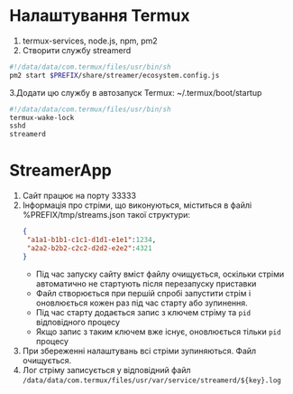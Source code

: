 # Налаштування Termux
1. termux-services, node.js, npm, pm2
2. Створити службу streamerd
```bash
#!/data/data/com.termux/files/usr/bin/sh
pm2 start $PREFIX/share/streamer/ecosystem.config.js
```
3.Додати цю службу в автозапуск Termux: ~/.termux/boot/startup
```bash
#!/data/data/com.termux/files/usr/bin/sh
termux-wake-lock
sshd
streamerd
```
# StreamerApp
1. Сайт працює на порту 33333
2. Інформація про стріми, що виконуються, міститься в файлі %PREFIX/tmp/streams.json такої структури:
   ```json
   {
    "a1a1-b1b1-c1c1-d1d1-e1e1":1234,
    "a2a2-b2b2-c2c2-d2d2-e2e2":4321
   }
   ```
     - Під час запуску сайту вміст файлу очищується, оскільки стріми автоматично не стартують після перезапуску приставки
     - Файл створюється при першій спробі запустити стрім і оновлюється кожен раз під час старту або зупинення.
     - Під час старту додається запис з ключем стріму та `pid` відповідного процесу
     - Якщо запис з таким ключем вже існує, оновлюється тільки `pid` процесу
3. При збереженні налаштувань всі стріми зупиняються. Файл очищується.
4. Лог стріму записується у відповідний файл `/data/data/com.termux/files/usr/var/service/streamerd/${key}.log`